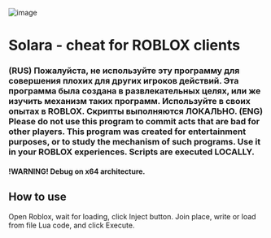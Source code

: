 ![image](https://github.com/user-attachments/assets/12750b85-cfd2-401e-a352-22ba73bcbe4e)

<h1>Solara - cheat for ROBLOX clients</h1>
<h3>(RUS)
Пожалуйста, не используйте эту программу для совершения плохих для других игроков действий.
Эта программа была создана в развлекательных целях, или же изучить механизм таких программ. Используйте в своих опытах в ROBLOX.
Скрипты выполняются ЛОКАЛЬНО.
(ENG)
Please do not use this program to commit acts that are bad for other players.
This program was created for entertainment purposes, or to study the mechanism of such programs. Use it in your ROBLOX experiences.
Scripts are executed LOCALLY.</h3>

<h4>!WARNING! Debug on x64 architecture.</h4>
<h2>How to use</h3>
Open Roblox, wait for loading, click Inject button.
Join place, write or load from file Lua code, and click Execute.
